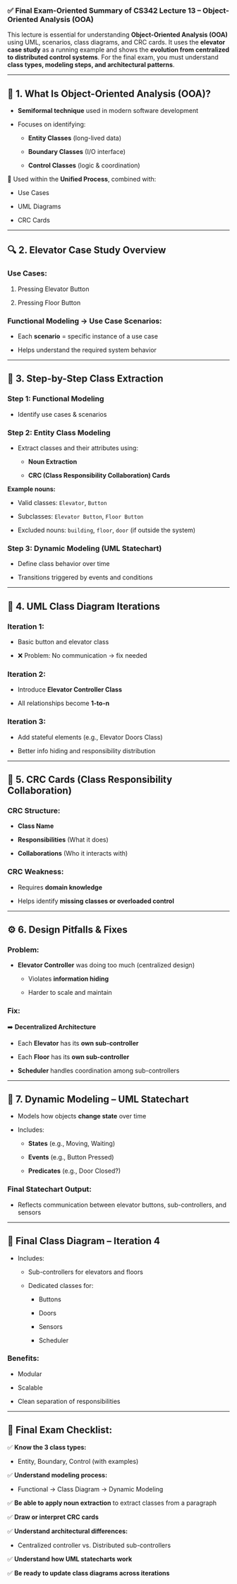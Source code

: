 ### ✅ Final Exam-Oriented Summary of **CS342 Lecture 13 – Object-Oriented Analysis (OOA)**

This lecture is essential for understanding **Object-Oriented Analysis (OOA)** using UML, scenarios, class diagrams, and CRC cards. It uses the **elevator case study** as a running example and shows the **evolution from centralized to distributed control systems**. For the final exam, you must understand **class types, modeling steps, and architectural patterns**.

---

## 🔹 1. What Is Object-Oriented Analysis (OOA)?

- **Semiformal technique** used in modern software development
    
- Focuses on identifying:
    
    - **Entity Classes** (long-lived data)
        
    - **Boundary Classes** (I/O interface)
        
    - **Control Classes** (logic & coordination)
        

🧩 Used within the **Unified Process**, combined with:

- Use Cases
    
- UML Diagrams
    
- CRC Cards
    

---

## 🔍 2. Elevator Case Study Overview

### Use Cases:

1. Pressing Elevator Button
    
2. Pressing Floor Button
    

### Functional Modeling → Use Case Scenarios:

- Each **scenario** = specific instance of a use case
    
- Helps understand the required system behavior
    

---

## 🧱 3. Step-by-Step Class Extraction

### **Step 1: Functional Modeling**

- Identify use cases & scenarios
    

### **Step 2: Entity Class Modeling**

- Extract classes and their attributes using:
    
    - **Noun Extraction**
        
    - **CRC (Class Responsibility Collaboration) Cards**
        

**Example nouns:**

- Valid classes: `Elevator`, `Button`
    
- Subclasses: `Elevator Button`, `Floor Button`
    
- Excluded nouns: `building`, `floor`, `door` (if outside the system)
    

### **Step 3: Dynamic Modeling (UML Statechart)**

- Define class behavior over time
    
- Transitions triggered by events and conditions
    

---

## 📘 4. UML Class Diagram Iterations

### **Iteration 1:**

- Basic button and elevator class
    
- ❌ Problem: No communication → fix needed
    

### **Iteration 2:**

- Introduce **Elevator Controller Class**
    
- All relationships become **1-to-n**
    

### **Iteration 3:**

- Add stateful elements (e.g., Elevator Doors Class)
    
- Better info hiding and responsibility distribution
    

---

## 🧩 5. CRC Cards (Class Responsibility Collaboration)

### CRC Structure:

- **Class Name**
    
- **Responsibilities** (What it does)
    
- **Collaborations** (Who it interacts with)
    

### CRC Weakness:

- Requires **domain knowledge**
    
- Helps identify **missing classes or overloaded control**
    

---

## ⚙️ 6. Design Pitfalls & Fixes

### Problem:

- **Elevator Controller** was doing too much (centralized design)
    
    - Violates **information hiding**
        
    - Harder to scale and maintain
        

### Fix:

➡️ **Decentralized Architecture**

- Each **Elevator** has its **own sub-controller**
    
- Each **Floor** has its **own sub-controller**
    
- **Scheduler** handles coordination among sub-controllers
    

---

## 🧠 7. Dynamic Modeling – UML Statechart

- Models how objects **change state** over time
    
- Includes:
    
    - **States** (e.g., Moving, Waiting)
        
    - **Events** (e.g., Button Pressed)
        
    - **Predicates** (e.g., Door Closed?)
        

### Final Statechart Output:

- Reflects communication between elevator buttons, sub-controllers, and sensors
    

---

## 🧭 Final Class Diagram – Iteration 4

- Includes:
    
    - Sub-controllers for elevators and floors
        
    - Dedicated classes for:
        
        - Buttons
            
        - Doors
            
        - Sensors
            
        - Scheduler
            

### Benefits:

- Modular
    
- Scalable
    
- Clean separation of responsibilities
    

---

## 🧠 Final Exam Checklist:

✅ **Know the 3 class types:**

- Entity, Boundary, Control (with examples)
    

✅ **Understand modeling process:**

- Functional → Class Diagram → Dynamic Modeling
    

✅ **Be able to apply noun extraction** to extract classes from a paragraph

✅ **Draw or interpret CRC cards**

✅ **Understand architectural differences:**

- Centralized controller vs. Distributed sub-controllers
    

✅ **Understand how UML statecharts work**

✅ **Be ready to update class diagrams across iterations**